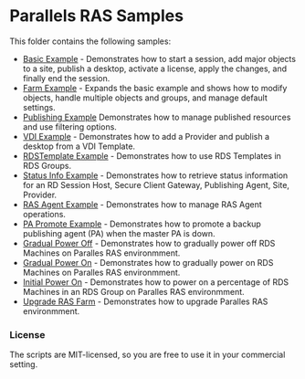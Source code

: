 # Parallels RAS Samples
This folder contains the following samples:
* [Basic Example](BasicSample.ps1) - Demonstrates how to start a session, add major objects to a site, publish a desktop, activate a license, apply the changes, and finally end the session.
* [Farm Example](FarmSample.ps1) - Expands the basic example and shows how to modify objects, handle multiple objects and groups, and manage default settings.
* [Publishing Example](PublishingSample.ps1) Demonstrates how to manage published resources and use filtering options.
* [VDI Example](VDISample.ps1) - Demonstrates how to add a Provider and publish a desktop from a VDI Template.
* [RDSTemplate Example](RDSTemplateSample.ps1) - Demonstrates how to use RDS Templates in RDS Groups.
* [Status Info Example](StatusInfoSample.ps1) - Demonstrates how to retrieve status information for an RD Session Host, Secure Client Gateway, Publishing Agent, Site, Provider.
* [RAS Agent Example](RASAgentSample.ps1) - Demonstrates how to manage RAS Agent operations.
* [PA Promote Example](PAPromoteSample.ps1) - Demonstrates how to promote a backup publishing agent (PA) when the master PA is down.
* [Gradual Power Off](GradualPowerOff.ps1) - Demonstrates how to gradually power off RDS Machines on Paralles RAS environmment.
* [Gradual Power On](GradualPowerOn.ps1) - Demonstrates how to gradually power on RDS Machines on Paralles RAS environmment.
* [Initial Power On](InitialPowerOn.ps1) - Demonstrates how to power on a percentage of RDS Machines in an RDS Group on Paralles RAS environmment.
* [Upgrade RAS Farm](UpgradeRASFarm.ps1) - Demonstrates how to upgrade Paralles RAS environmment.


### License ###

The scripts are MIT-licensed, so you are free to use it in your commercial setting.
